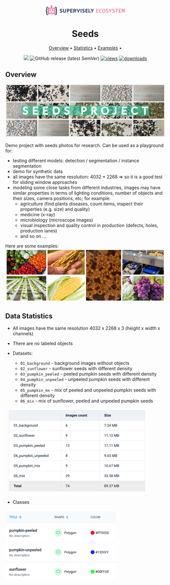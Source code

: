 <div align="center" markdown>
<img src="media/eco.png" width="250"/>

# Seeds

<p align="center">
  <a href="#overview">Overview</a> •
  <a href="#overview">Statistics</a> •
  <a href="#data-rights">Examples</a> • 
</p>

[![](https://img.shields.io/badge/slack-chat-green.svg?logo=slack)](https://supervise.ly/slack) 
![GitHub release (latest SemVer)](https://img.shields.io/github/v/release/supervisely-ecosystem/seeds)
[![views](https://app.supervise.ly/img/badges/views/supervisely-ecosystem/seeds.png)](https://supervise.ly)
[![downloads](https://app.supervise.ly/img/badges/downloads/supervisely-ecosystem/seeds.png)](https://supervise.ly)

</div>


## Overview 

<img src="media/poster.png"/>

Demo project with seeds photos for research. Can be used as a playground for:
- testing different models: detection / segmentation / instance segmentation
- demo for synthetic data
- all images have the same resolution: 4032 * 2268 => so it is a good test for sliding window approaches
- modeling some close tasks from different industries, images may have similar properties in terms of lighting conditions, number of objects and their sizes, camera positions, etc; for example:
  - agriculture (find plants diseases, count items, inspect their properties (e.g. size) and quality)
  - medicine (x-ray)
  - microbiology (microscope images)
  - visual inspection and quality control in production (defects, holes, production lanes)
  - and so on ...

Here are some examples:
<img src="media/ex1.png"/>

## Data Statistics

- All images have the same resolution 4032 x 2268 x 3 (height x width x channels)
  
- There are no labeled objects

- Datasets:
    - `01_background` - background images without objects
    - `02_sunflower` - sunflower seeds with different density
    - `03_pumpkin_peeled` - peeled pumpkin seeds with different density
    - `04_pumpkin_unpeeled` - unpeeled pumpkin seeds with different density
    - `05_pumpkin_mx` - mix of peeled and unpeeled pumpkin seeds with different density
    - `06_mix` - mix of sunflower, peeled and unpeeled pumpkin seeds
    
<img src="media/ds1.png" width="450px"/>
  
- Classes

<img src="media/ds2.png" width="350px"/>
